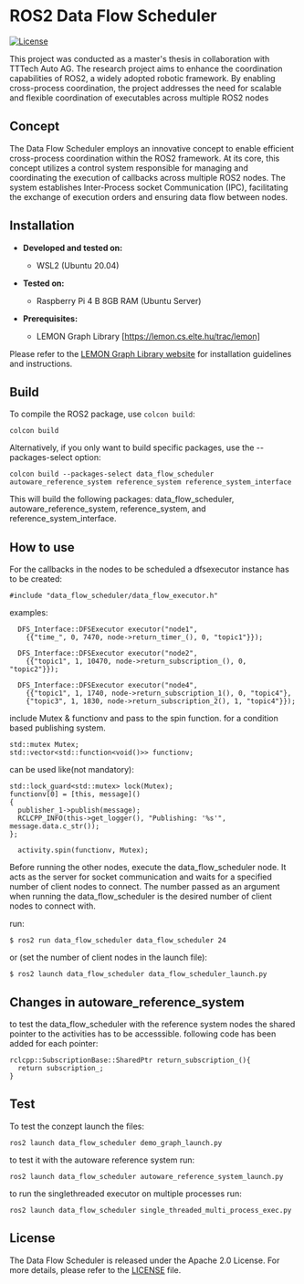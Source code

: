 # ROS2 Data Flow Scheduler

[![License](https://img.shields.io/badge/License-Apache%202.0-blue.svg)](LICENSE)

This project was conducted as a master's thesis in collaboration with TTTech Auto AG. The research project aims to enhance the coordination capabilities of ROS2, a widely adopted robotic framework. By enabling cross-process coordination, the project addresses the need for scalable and flexible coordination of executables across multiple ROS2 nodes

## Concept
The Data Flow Scheduler employs an innovative concept to enable efficient cross-process coordination within the ROS2 framework. At its core, this concept utilizes a control system responsible for managing and coordinating the execution of callbacks across multiple ROS2 nodes. The system establishes Inter-Process socket Communication (IPC), facilitating the exchange of execution orders and ensuring data flow between nodes.

## Installation

- **Developed and tested on:**
  - WSL2 (Ubuntu 20.04)

- **Tested on:**
  - Raspberry Pi 4 B 8GB RAM (Ubuntu Server)

- **Prerequisites:**
  - LEMON Graph Library [https://lemon.cs.elte.hu/trac/lemon]

Please refer to the [LEMON Graph Library website](https://lemon.cs.elte.hu/trac/lemon) for installation guidelines and instructions.

## Build
To compile the ROS2 package, use `colcon build`:
```
colcon build
```

Alternatively, if you only want to build specific packages, use the --packages-select option:
```
colcon build --packages-select data_flow_scheduler autoware_reference_system reference_system reference_system_interface
```

This will build the following packages: data_flow_scheduler, autoware_reference_system, reference_system, and reference_system_interface.

## How to use
For the callbacks in the nodes to be scheduled a dfsexecutor instance has to be created:
```
#include "data_flow_scheduler/data_flow_executor.h"
```
examples:
```
  DFS_Interface::DFSExecutor executor("node1",
    {{"time_", 0, 7470, node->return_timer_(), 0, "topic1"}});
```
```
  DFS_Interface::DFSExecutor executor("node2",
    {{"topic1", 1, 10470, node->return_subscription_(), 0, "topic2"}});
```
```
  DFS_Interface::DFSExecutor executor("node4",
    {{"topic1", 1, 1740, node->return_subscription_1(), 0, "topic4"},
    {"topic3", 1, 1830, node->return_subscription_2(), 1, "topic4"}});                                 
```
include Mutex & functionv and pass to the spin function. for a condition based publishing system.
```
std::mutex Mutex;
std::vector<std::function<void()>> functionv;
```
can be used like(not mandatory):
```
std::lock_guard<std::mutex> lock(Mutex);
functionv[0] = [this, message]()
{
  publisher_1->publish(message);
  RCLCPP_INFO(this->get_logger(), "Publishing: '%s'", message.data.c_str());
};
```
```
  activity.spin(functionv, Mutex); 
```

Before running the other nodes, execute the data_flow_scheduler node. It acts as the server for socket communication and waits for a specified number of client nodes to connect. The number passed as an argument when running the data_flow_scheduler is the desired number of client nodes to connect with.

run:
```
$ ros2 run data_flow_scheduler data_flow_scheduler 24
```
or (set the number of client nodes in the launch file):
```
$ ros2 launch data_flow_scheduler data_flow_scheduler_launch.py
```
## Changes in autoware_reference_system
to test the data_flow_scheduler with the reference system nodes the shared pointer to the activities has to be accesssible. following code has been added for each pointer:

```
rclcpp::SubscriptionBase::SharedPtr return_subscription_(){
  return subscription_;
}
```

## Test
To test the conzept launch the files:

```
ros2 launch data_flow_scheduler demo_graph_launch.py
```

to test it with the autoware reference system run:
```
ros2 launch data_flow_scheduler autoware_reference_system_launch.py
```

to run the singlethreaded executor on multiple processes run:
```
ros2 launch data_flow_scheduler single_threaded_multi_process_exec.py
```

## License
The Data Flow Scheduler is released under the Apache 2.0 License. For more details, please refer to the [LICENSE](LICENSE) file.
